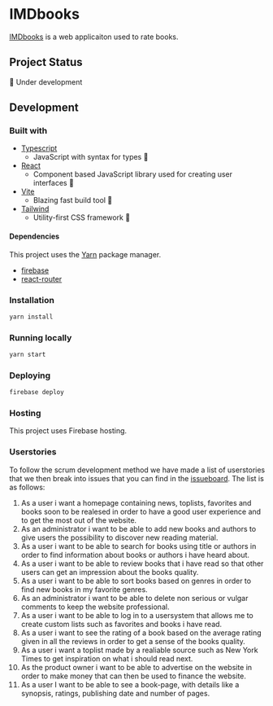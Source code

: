 # IMDbooks

[IMDbooks](https://imdbooks.web.app) is a web applicaiton used to rate books.

## Project Status

🚧 Under development

## Development

### Built with

- [Typescript](https://www.typescriptlang.org/)
  - JavaScript with syntax for types 💪
- [React](https://reactjs.org/)
  - Component based JavaScript library used for creating user interfaces 🌿
- [Vite](https://vitejs.dev/)
  - Blazing fast build tool 🚀
- [Tailwind](https://tailwindcss.com/)
  - Utility-first CSS framework 💅

#### Dependencies

This project uses the [Yarn](https://yarnpkg.com/) package manager.

- [firebase](https://yarnpkg.com/package/firebase)
- [react-router](https://reactrouter.com/en/main)

### Installation

```bash
yarn install
```

### Running locally

```bash
yarn start
```

### Deploying

```bash
firebase deploy
```

### Hosting

This project uses Firebase hosting.

### Userstories

To follow the scrum development method we have made a list of userstories that we then break into issues that you can find in the [issueboard](https://gitlab.stud.idi.ntnu.no/tdt4140-2023/landsby-2/gruppe-28/imdbooks/-/boards). The list is as follows: 

1. As a user i want a homepage containing news, toplists, favorites and books soon to be realesed in order to have a good user experience and to get the most out of the website.
2. As an administrator i want to be able to add new books and authors to give users the possibility to discover new reading material.
3. As a user i want to be able to search for books using title or authors in order to find information about books or authors i have heard about.
4. As a user i want to be able to review books that i have read so that other users can get an impression about the books quality.
5. As a user i want to be able to sort books based on genres in order to find new books in my favorite genres. 
6. As an administrator i want to be able to delete non serious or vulgar comments to keep the website professional.
7. As a user i want to be able to log in to a usersystem that allows me to create custom lists such as favorites and books i have read. 
8. As a user i want to see the rating of a book based on the average rating given in all the reviews in order to get a sense of the books quality.
9. As a user i want a toplist made by a realiable source such as New York Times to get inspiration on what i should read next. 
10. As the product owner i want to be able to advertise on the website in order to make money that can then be used to finance the website. 
11. As a user I want to be able to see a book-page, with details like a synopsis, ratings, publishing date and number of pages. 